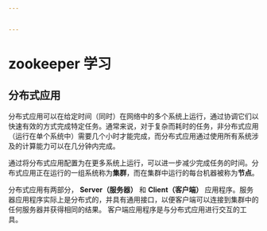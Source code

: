 ```yaml
---


---
```


<h1 id="zookeeper-学习">zookeeper 学习</h1>
<h2 id="分布式应用">分布式应用</h2>
<p>分布式应用可以在给定时间（同时）在网络中的多个系统上运行，通过协调它们以快速有效的方式完成特定任务。通常来说，对于复杂而耗时的任务，非分布式应用（运行在单个系统中）需要几个小时才能完成，而分布式应用通过使用所有系统涉及的计算能力可以在几分钟内完成。</p>
<p>通过将分布式应用配置为在更多系统上运行，可以进一步减少完成任务的时间。分布式应用正在运行的一组系统称为<strong>集群</strong>，而在集群中运行的每台机器被称为<strong>节点</strong>。</p>
<p>分布式应用有两部分， <strong>Server（服务器）</strong> 和 <strong>Client（客户端）</strong> 应用程序。服务器应用程序实际上是分布式的，并具有通用接口，以便客户端可以连接到集群中的任何服务器并获得相同的结果。  客户端应用程序是与分布式应用进行交互的工具。</p>

